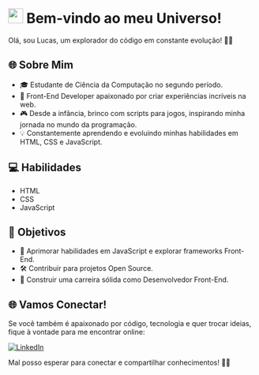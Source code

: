 # <img src="https://your-avatar-url" width="30px"> Bem-vindo ao meu Universo!

Olá, sou Lucas, um explorador do código em constante evolução! 👨‍💻

## 🌐 Sobre Mim
- 🎓 Estudante de Ciência da Computação no segundo período.
- 🚀 Front-End Developer apaixonado por criar experiências incríveis na web.
- 🎮 Desde a infância, brinco com scripts para jogos, inspirando minha jornada no mundo da programação.
- 💡 Constantemente aprendendo e evoluindo minhas habilidades em HTML, CSS e JavaScript.

## 💻 Habilidades
- HTML
- CSS
- JavaScript

## 🚀 Objetivos
- 🌱 Aprimorar habilidades em JavaScript e explorar frameworks Front-End.
- 🛠 Contribuir para projetos Open Source.
- 🚀 Construir uma carreira sólida como Desenvolvedor Front-End.

## 🌐 Vamos Conectar!
Se você também é apaixonado por código, tecnologia e quer trocar ideias, fique à vontade para me encontrar online:

[![LinkedIn](https://img.shields.io/badge/-LinkedIn-blue?style=flat&logo=linkedin&logoColor=white)](www.linkedin.com/in/lucas-alves-fonseca-a63b88246)



Mal posso esperar para conectar e compartilhar conhecimentos! 🚀✨
